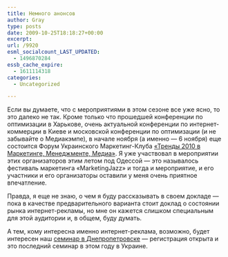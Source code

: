 ```yaml
---
title: Немного анонсов
author: Gray
type: posts
date: 2009-10-25T18:18:27+00:00
excerpt:
url: /9920
esml_socialcount_LAST_UPDATED:
  - 1496870284
essb_cache_expire:
  - 1611114318
categories:
  - Uncategorized

---
```








Если вы думаете, что с мероприятиями в этом сезоне все уже ясно, то это далеко не так. Кроме только что прошедшей конференции по оптимизации в Харькове, очень актуальной конференции по интернет-коммерции в Киеве и московской конференции по оптимизации (и не забывайте о Медиакэмпе), в начале ноября (а именно &#8212; 6 ноября) еще состоится Форум Украинского Маркетинг-Клуба [«Тренды 2010 в Маркетинге, Менеджменте, Медиа»][1]. Я уже участвовал в мероприятии этих организаторов этим летом под Одессой &#8212; это называлось фестиваль маркетинга &#171;MarketingJazz&#187; и тогда и мероприятие, и его участники и его организаторы оставили у меня очень приятное впечатление.

Правда, я еще не знаю, о чем я буду рассказывать в своем докладе &#8212; пока в качестве предварительного варианта стоит доклад о состоянии рынка интернет-рекламы, но мне он кажется слишком специальным для этой аудитории и, в общем, буду думать.

А тем, кому интересна именно интернет-реклама, возможно, будет интересен наш [семинар в Днепропетровске][2] &#8212; регистрация открыта и это последний семинар в этом году в Украине.

 [1]: http://www.marketingclub.org.ua/business_forum/
 [2]: http://advertising.yandex.ru/seminar/dnepropetrovsk_nov2009.xml